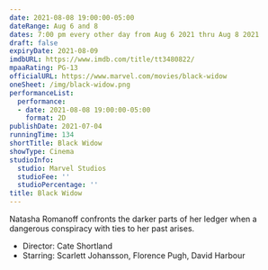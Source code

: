 ```yaml
---
date: 2021-08-08 19:00:00-05:00
dateRange: Aug 6 and 8
dates: 7:00 pm every other day from Aug 6 2021 thru Aug 8 2021
draft: false
expiryDate: 2021-08-09
imdbURL: https://www.imdb.com/title/tt3480822/
mpaaRating: PG-13
officialURL: https://www.marvel.com/movies/black-widow
oneSheet: /img/black-widow.png
performanceList:
  performance:
  - date: 2021-08-08 19:00:00-05:00
    format: 2D
publishDate: 2021-07-04
runningTime: 134
shortTitle: Black Widow
showType: Cinema
studioInfo:
  studio: Marvel Studios
  studioFee: ''
  studioPercentage: ''
title: Black Widow
---
```


Natasha Romanoff confronts the darker parts of her ledger when a dangerous conspiracy with ties to her past arises.  

  - Director: Cate Shortland  
  - Starring: Scarlett Johansson, Florence Pugh, David Harbour